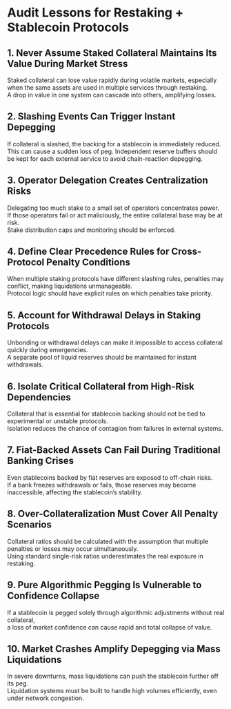 #  Audit Lessons for Restaking + Stablecoin Protocols

## 1. Never Assume Staked Collateral Maintains Its Value During Market Stress
Staked collateral can lose value rapidly during volatile markets, especially when the same assets are used in multiple services through restaking.  
A drop in value in one system can cascade into others, amplifying losses.



## 2. Slashing Events Can Trigger Instant Depegging
If collateral is slashed, the backing for a stablecoin is immediately reduced.  
This can cause a sudden loss of peg. Independent reserve buffers should be kept for each external service to avoid chain-reaction depegging.



## 3. Operator Delegation Creates Centralization Risks
Delegating too much stake to a small set of operators concentrates power.  
If those operators fail or act maliciously, the entire collateral base may be at risk.  
Stake distribution caps and monitoring should be enforced.



## 4. Define Clear Precedence Rules for Cross-Protocol Penalty Conditions
When multiple staking protocols have different slashing rules, penalties may conflict, making liquidations unmanageable.  
Protocol logic should have explicit rules on which penalties take priority.



## 5. Account for Withdrawal Delays in Staking Protocols
Unbonding or withdrawal delays can make it impossible to access collateral quickly during emergencies.  
A separate pool of liquid reserves should be maintained for instant withdrawals.



## 6. Isolate Critical Collateral from High-Risk Dependencies
Collateral that is essential for stablecoin backing should not be tied to experimental or unstable protocols.  
Isolation reduces the chance of contagion from failures in external systems.



## 7. Fiat-Backed Assets Can Fail During Traditional Banking Crises
Even stablecoins backed by fiat reserves are exposed to off-chain risks.  
If a bank freezes withdrawals or fails, those reserves may become inaccessible, affecting the stablecoin’s stability.



## 8. Over-Collateralization Must Cover All Penalty Scenarios
Collateral ratios should be calculated with the assumption that multiple penalties or losses may occur simultaneously.  
Using standard single-risk ratios underestimates the real exposure in restaking.



## 9. Pure Algorithmic Pegging Is Vulnerable to Confidence Collapse
If a stablecoin is pegged solely through algorithmic adjustments without real collateral,  
a loss of market confidence can cause rapid and total collapse of value.



## 10. Market Crashes Amplify Depegging via Mass Liquidations
In severe downturns, mass liquidations can push the stablecoin further off its peg.  
Liquidation systems must be built to handle high volumes efficiently, even under network congestion.